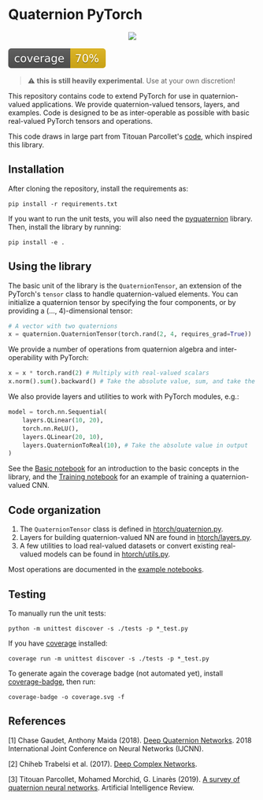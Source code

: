 # Quaternion PyTorch
<p align="center">
  <img src="https://github.com/giorgiozannini/hTorch/blob/main/image.png" width = 300>
</p>

![](coverage.svg)

> :warning: **this is still heavily experimental**. Use at your own discretion! 

This repository contains code to extend PyTorch for use in quaternion-valued applications. We provide quaternion-valued tensors, layers, and examples. Code is designed to be as inter-operable as possible with basic real-valued PyTorch tensors and operations.

This code draws in large part from Titouan Parcollet's [code](https://github.com/Orkis-Research/Pytorch-Quaternion-Neural-Networks), which inspired this library.

## Installation

After cloning the repository, install the requirements as:

```
pip install -r requirements.txt
```

If you want to run the unit tests, you will also need the [pyquaternion](http://kieranwynn.github.io/pyquaternion/) library. Then, install the library by running:

```
pip install -e .
```

## Using the library

The basic unit of the library is the `QuaternionTensor`, an extension of the PyTorch's `tensor` class to handle quaternion-valued elements. You can initialize a quaternion tensor by specifying the four components, or by providing a (..., 4)-dimensional tensor:

```python
# A vector with two quaternions
x = quaternion.QuaternionTensor(torch.rand(2, 4, requires_grad=True))
```

We provide a number of operations from quaternion algebra and inter-operability with PyTorch:

```python
x = x * torch.rand(2) # Multiply with real-valued scalars
x.norm().sum().backward() # Take the absolute value, sum, and take the gradient
```

We also provide layers and utilities to work with PyTorch modules, e.g.:

```python
model = torch.nn.Sequential(
    layers.QLinear(10, 20),
    torch.nn.ReLU(),
    layers.QLinear(20, 10),
    layers.QuaternionToReal(10), # Take the absolute value in output
)
```

 See the [Basic notebook](notebooks/basic.ipynb) for an introduction to the basic concepts in the library, and the [Training notebook](notebooks/training.ipynb) for an example of training a quaternion-valued CNN.


## Code organization

1. The `QuaternionTensor` class is defined in [htorch/quaternion.py](htorch/quaternion.py).
2. Layers for building quaternion-valued NN are found in [htorch/layers.py](htorch/layers.py).
3. A few utilities to load real-valued datasets or convert existing real-valued models can be found in [htorch/utils.py](htorch/utils.py).

Most operations are documented in the [example notebooks](./notebooks/).

## Testing

To manually run the unit tests:

```
python -m unittest discover -s ./tests -p *_test.py
```

If you have [coverage](https://coverage.readthedocs.io/en/latest/) installed:

```
coverage run -m unittest discover -s ./tests -p *_test.py
```

To generate again the coverage badge (not automated yet), install [coverage-badge](https://pypi.org/project/coverage-badge/), then run:

```
coverage-badge -o coverage.svg -f
```

## References

<a id="1">[1]</a> Chase Gaudet, Anthony Maida (2018). [Deep Quaternion Networks](https://ieeexplore.ieee.org/stamp/stamp.jsp?tp=&arnumber=8489651&tag=1). 2018 International Joint Conference on Neural Networks (IJCNN).

<a id="2">[2]</a> Chiheb Trabelsi et al. (2017). [Deep Complex Networks](https://arxiv.org/abs/1705.09792). 

<a id="3">[3]</a> Titouan Parcollet, Mohamed Morchid, G. Linarès (2019). [A survey of quaternion neural networks](https://link.springer.com/article/10.1007/s10462-019-09752-1). Artificial Intelligence Review.

